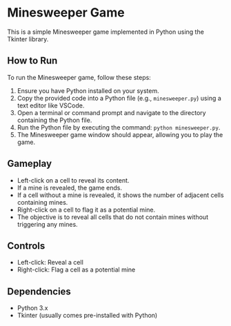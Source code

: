 # Minesweeper Game

This is a simple Minesweeper game implemented in Python using the Tkinter library.

## How to Run

To run the Minesweeper game, follow these steps:

1. Ensure you have Python installed on your system.
2. Copy the provided code into a Python file (e.g., `minesweeper.py`) using a text editor like VSCode.
3. Open a terminal or command prompt and navigate to the directory containing the Python file.
4. Run the Python file by executing the command: `python minesweeper.py`.
5. The Minesweeper game window should appear, allowing you to play the game.

## Gameplay

- Left-click on a cell to reveal its content.
- If a mine is revealed, the game ends.
- If a cell without a mine is revealed, it shows the number of adjacent cells containing mines.
- Right-click on a cell to flag it as a potential mine.
- The objective is to reveal all cells that do not contain mines without triggering any mines.

## Controls

- Left-click: Reveal a cell
- Right-click: Flag a cell as a potential mine


## Dependencies

- Python 3.x
- Tkinter (usually comes pre-installed with Python)


